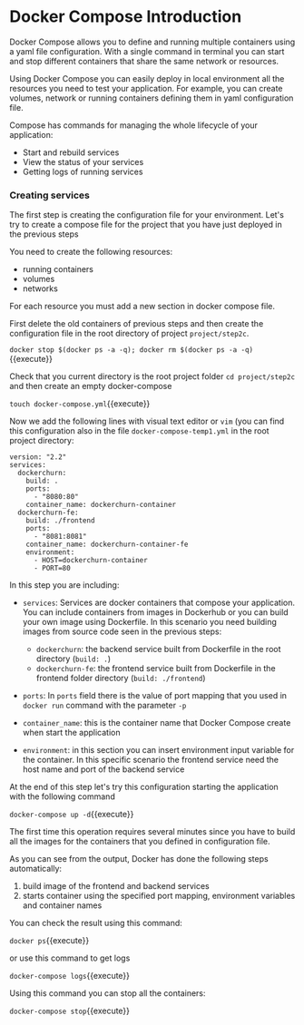 # Docker Compose Introduction

Docker Compose allows you to define and running multiple containers using a yaml file configuration.
With a single command in terminal you can start and stop different containers that share the same network
or resources.

Using Docker Compose you can easily deploy in local environment all the resources you need to test
your application. For example, you can create volumes, network or running containers defining them in 
yaml configuration file.

Compose has commands for managing the whole lifecycle of your application:
- Start and rebuild services
- View the status of your services
- Getting logs of running services

### Creating services
The first step is creating the configuration file for your environment. Let's try to create a compose
file for the project that you have just deployed in the previous steps

You need to create the following resources:
- running containers
- volumes
- networks

For each resource you must add a new section in docker compose file.

First delete the old containers of previous steps and then
create the configuration file in the root directory of project `project/step2c`.

`docker stop $(docker ps -a -q); docker rm $(docker ps -a -q)`{{execute}}

Check that you current directory is the root project folder `cd project/step2c` and
then create an empty docker-compose

`touch docker-compose.yml`{{execute}}

Now we add the following lines with visual text editor or `vim` (you can find this configuration
also in the file `docker-compose-temp1.yml` in the root project directory:

```
version: "2.2"
services:
  dockerchurn:
    build: .
    ports:
      - "8080:80"
    container_name: dockerchurn-container
  dockerchurn-fe:
    build: ./frontend
    ports:
      - "8081:8081"
    container_name: dockerchurn-container-fe
    environment:
      - HOST=dockerchurn-container
      - PORT=80
```
 In this step you are including:
- `services`: Services are docker containers that compose your application. You can include
containers from images in Dockerhub or you can build your own image using Dockerfile. In this 
scenario you need building images from source code seen in the previous steps:
  - `dockerchurn`: the backend service built from Dockerfile in the root directory (`build: .`)
  - `dockerchurn-fe`: the frontend service built from Dockerfile in the frontend folder
    directory (`build: ./frontend`)
    
- `ports`: In `ports` field there is the value of port mapping that you used in `docker run`
command with the parameter `-p`
  
- `container_name`: this is the container name that Docker Compose create when start the
application
  
- `environment`: in this section you can insert environment input variable for the container.
In this specific scenario the frontend service need the host name and port of the backend service

  
At the end of this step let's try this configuration starting the application with the following
command

`docker-compose up -d`{{execute}}

The first time this operation requires several minutes since you have to build
all the images for the containers that you defined in configuration file.

As you can see from the output, Docker has done the following steps automatically:
1. build image of the frontend and backend services
2. starts container using the specified port mapping, environment variables and container names

You can check the result using this command:

`docker ps`{{execute}}

or use this command to get logs

`docker-compose logs`{{execute}}

Using this command you can stop all the containers:

`docker-compose stop`{{execute}}
